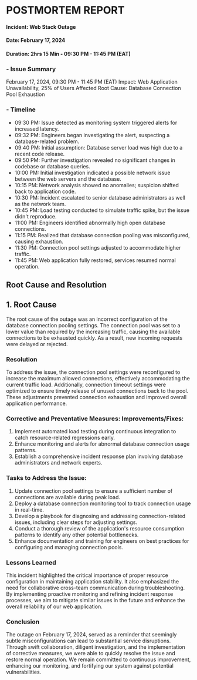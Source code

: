 # POSTMORTEM REPORT
#### Incident: Web Stack Outage
#### Date: February 17, 2024
#### Duration: 2hrs 15 Min - 09:30 PM - 11:45 PM (EAT)


### - Issue Summary
February 17, 2024, 09:30 PM - 11:45 PM (EAT) Impact: Web Application Unavailability, 25% of Users Affected Root Cause: Database Connection Pool Exhaustion
### - Timeline
- 09:30 PM: Issue detected as monitoring system triggered alerts for increased latency.
- 09:32 PM: Engineers began investigating the alert, suspecting a database-related problem.
- 09:40 PM: Initial assumption: Database server load was high due to a recent code release.
- 09:50 PM: Further investigation revealed no significant changes in codebase or database queries.
- 10:00 PM: Initial investigation indicated a possible network issue between the web servers and the database.
- 10:15 PM: Network analysis showed no anomalies; suspicion shifted back to application code.
- 10:30 PM: Incident escalated to senior database administrators as well as the network team.
- 10:45 PM: Load testing conducted to simulate traffic spike, but the issue didn't reproduce.
- 11:00 PM: Engineers identified abnormally high open database connections.
- 11:15 PM: Realized that database connection pooling was misconfigured, causing exhaustion.
- 11:30 PM: Connection pool settings adjusted to accommodate higher traffic.
- 11:45 PM: Web application fully restored, services resumed normal operation.

## Root Cause and Resolution

## 1. Root Cause

The root cause of the outage was an incorrect configuration of the database connection pooling settings. The connection pool was set to a lower value than required by the increasing traffic, causing the available connections to be exhausted quickly. As a result, new incoming requests were delayed or rejected.
### Resolution
To address the issue, the connection pool settings were reconfigured to increase the maximum allowed connections, effectively accommodating the current traffic load. Additionally, connection timeout settings were optimized to ensure timely release of unused connections back to the pool. These adjustments prevented connection exhaustion and improved overall application performance.
### Corrective and Preventative Measures: Improvements/Fixes:
1. Implement automated load testing during continuous integration to catch resource-related regressions early.
2. Enhance monitoring and alerts for abnormal database connection usage patterns.
3. Establish a comprehensive incident response plan involving database administrators and network experts.
### Tasks to Address the Issue:
1. Update connection pool settings to ensure a sufficient number of connections are available during peak load.
2. Deploy a database connection monitoring tool to track connection usage in real-time.
3. Develop a playbook for diagnosing and addressing connection-related issues, including clear steps for adjusting settings.
4. Conduct a thorough review of the application's resource consumption patterns to identify any other potential bottlenecks.
5. Enhance documentation and training for engineers on best practices for configuring and managing connection pools.

### Lessons Learned
This incident highlighted the critical importance of proper resource configuration in maintaining application stability. It also emphasized the need for collaborative cross-team communication during troubleshooting. By implementing proactive monitoring and refining incident response processes, we aim to mitigate similar issues in the future and enhance the overall reliability of our web application.
### Conclusion
The outage on February 17, 2024, served as a reminder that seemingly subtle misconfigurations can lead to substantial service disruptions. Through swift collaboration, diligent investigation, and the implementation of corrective measures, we were able to quickly resolve the issue and restore normal operation. We remain committed to continuous improvement, enhancing our monitoring, and fortifying our system against potential vulnerabilities.
